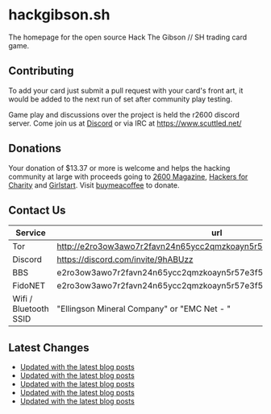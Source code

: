 # hackgibson.sh
The homepage for the open source Hack The Gibson // SH trading card game.


## Contributing

To add your card just submit a pull request with your card's front art, it would be added to the next run of set after community play testing.

Game play and discussions over the project is held the r2600 discord server. Come join us at [Discord](https://discord.com/invite/9hABUzz) or via IRC at https://www.scuttled.net/


## Donations

Your donation of $13.37 or more is welcome and helps the hacking community at large with proceeds going to [2600 Magazine](https://2600.com/), [Hackers for Charity](https://hackersforcharity.org) and [Girlstart](https://girlstart.org).  Visit [buymeacoffee](https://www.buymeacoffee.com/hackgibson.sh) to donate.


## Contact Us

Service | url
-|-
Tor | http://e2ro3ow3awo7r2favn24n65ycc2qmzkoayn5r57e3f56nvjwdcgg32ad.onion
Discord | https://discord.com/invite/9hABUzz
BBS | e2ro3ow3awo7r2favn24n65ycc2qmzkoayn5r57e3f56nvjwdcgg32ad.onion:23
FidoNET | e2ro3ow3awo7r2favn24n65ycc2qmzkoayn5r57e3f56nvjwdcgg32ad.onion:24554
Wifi / Bluetooth SSID | "Ellingson Mineral Company" or "EMC Net - <fidonet address>"

## Latest Changes
<!-- BLOG-POST-LIST:START -->
- [Updated with the latest blog posts](https://github.com/DFW2600/hackgibson.sh/commit/9beaac20449ad8f89a4000afdd76f806fbe88ed1)
- [Updated with the latest blog posts](https://github.com/DFW2600/hackgibson.sh/commit/376b51a2fb1b0bd487954f8398776a2791943f8f)
- [Updated with the latest blog posts](https://github.com/DFW2600/hackgibson.sh/commit/2f190d80936e639f4da9aa92f6ba4f4de51e4859)
- [Updated with the latest blog posts](https://github.com/DFW2600/hackgibson.sh/commit/9dc315371797384422f15b20d9f2fd6c8e5a70b9)
- [Updated with the latest blog posts](https://github.com/DFW2600/hackgibson.sh/commit/6feeee767fc422345b78b75fdedee845b3182f97)
<!-- BLOG-POST-LIST:END -->
